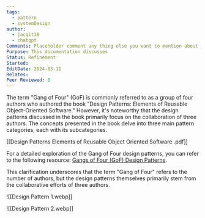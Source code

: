 ```yaml
---
tags:
  - pattern
  - systemDesign
author:
  - jacgit18
  - chatgpt
Comments: Placeholder comment any thing else you want to mention about the document.
Purpose: This documentation discusses
Status: Refinement
Started: 
EditDate: 2024-03-11
Relates: 
Peer Reviewed: 0
---
```

The term "Gang of Four" (GoF) is commonly referred to as a group of four authors who authored the book "Design Patterns: Elements of Reusable Object-Oriented Software." However, it's noteworthy that the design patterns discussed in the book primarily focus on the collaboration of three authors. The concepts presented in the book delve into three main pattern categories, each with its subcategories.

[[Design Patterns Elements of Reusable Object Oriented Software .pdf]]

For a detailed exploration of the Gang of Four design patterns, you can refer to the following resource: [Gangs of Four (GoF) Design Patterns](https://www.digitalocean.com/community/tutorials/gangs-of-four-gof-design-patterns).

This clarification underscores that the term "Gang of Four" refers to the number of authors, but the design patterns themselves primarily stem from the collaborative efforts of three authors.

![[Design Pattern 1.webp]]

![[Design Pattern 2.webp]]


